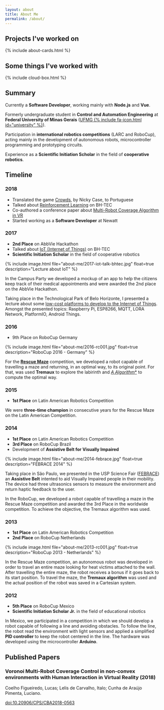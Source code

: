 ```yaml
---
layout: about
title: About Me
permalink: /about/
---
```


## Projects I've worked on

{% include about-cards.html %}

## Some things I've worked with

{% include cloud-box.html %}

## Summary

Currently a **Software Developer**, working mainly with **Node.js** and **Vue**.

Formerly undergraduate student in **Control and Automation Engineering** at **Federal University of Minas Gerais** ([UFMG {% include fa-icon.html id="university" %}](https://ufmg.br/international-visitors)).

Participation in **international robotics competitions** (LARC and RoboCup), acting mainly in the development of autonomous robots, microcontroller programming and prototyping circuits.

Experience as a **Scientific Initiation Scholar** in the field of **cooperative robotics**.


## Timeline

### 2018

* Translated the game [Crowds](https://ncase.me/crowds/pt), by Nicky Case, to Portuguese
* Talked about [Reinforcement Learning](https://www.slideshare.net/ItaloLelis1/reinforcement-learning-um-pequeno-panorama-do-aprendizado-por-reforo) on BH-TEC
* Co-authored a conference paper about [Multi-Robot Coverage Algorithm in VR](http://dx.doi.org/10.20906/CPS/CBA2018-0563)
* Started working as a **Software Developer** at Newatt

### 2017

* **2nd Place** on AbbVie Hackathon
* Talked about [IoT (Internet of Things)](/posts/palestra-iot-bhtec-2017/) on BH-TEC
* **Scientific Initiation Scholar** in the field of cooperative robotics

{% include image.html file="about-me/2017-iot-talk-bhtec.jpg" float=true description="Lecture about IoT" %}

In the Campus Party we developed a mockup of an app to help the citizens keep track of their medical appointments and were awarded the 2nd place on the AbbVie Hackathon.

Taking place in the Technological Park of Belo Horizonte, I presented a lecture about some [low-cost platforms to develop to the Internet of Things](https://www.slideshare.net/ItaloLelis1/novas-plataformas-de-baixo-custo-para-a-internet-das-coisas). Amongst the presented topics: Raspberry Pi, ESP8266, MQTT, LORA Network, PlatformIO, Android Things.

### 2016

* 9th Place on RoboCup Germany

{% include image.html file="about-me/2016-rc001.jpg" float=true description="RoboCup 2016 - Germany" %}

For the [**Rescue Maze**](https://italohdc.github.io/posts/maze-solving) competition, we developed a robot capable of travelling a maze and returning, in an optimal way, to its original point. For that, was used **Tremaux** to explore the labirinth and [**A* Algorithm**](https://italohdc.github.io/posts/maze-solving) to compute the optimal way.

### 2015

* **1st Place** on Latin American Robotics Competition

We were **three-time champion** in consecutive years for the Rescue Maze on the Latin American Competition.

### 2014

* **1st Place** on Latin American Robotics Competition
* **3rd Place** on RoboCup Brazil
* Development of **Assistive Belt for Visually Impaired**

{% include image.html file="about-me/2014-febrace.jpg" float=true description="FEBRACE 2014" %}

Taking place in São Paulo, we presented in the USP Science Fair ([FEBRACE](https://www.youtube.com/watch?v=g7VL8v_2wdo)) an **Assistive Belt** intented to aid Visually Impaired people in their mobility. The device had three ultrasonics sensors to measure the environment and return haptic feedback to the user.

In the RoboCup, we developed a robot capable of travelling a maze in the Rescue Maze competition and awarded the 3rd Place in the worldwide competition. To achieve the objective, the Tremaux algorithm was used.

### 2013

* **1st Place** on Latin American Robotics Competition
* **2nd Place** on RoboCup Netherlands

{% include image.html file="about-me/2013-rc001.jpg" float=true description="RoboCup 2013 - Netherlands" %}

In the Rescue Maze competition, an autonomous robot was developed in order to travel an entire maze looking for heat victims attached to the wall. After travelling the entire maze, the robot receives a bonus if it goes back to its start position. To travel the maze, the **Tremaux algorithm** was used and the actual position of the robot was saved in a Cartesian system.

### 2012

* **5th Place** on RoboCup Mexico
* **Scientific Initiation Scholar Jr.** in the field of educational robotics

In Mexico, we participated in a competition in which we should develop a robot capable of following a line and avoiding obstacles. To follow the line, the robot read the environment with light sensors and applied a simplified **PID controller** to keep the robot centered in the line. The hardware was developed using the microcontroller **Arduino**.


## Published Papers

### Voronoi Multi-Robot Coverage Control in non-convex environments with Human Interaction in Virtual Reality (2018)

Coelho Figueiredo, Lucas; Lelis de Carvalho, Italo; Cunha de Araújo Pimenta, Luciano.

[doi:10.20906/CPS/CBA2018-0563](http://dx.doi.org/10.20906/CPS/CBA2018-0563)
